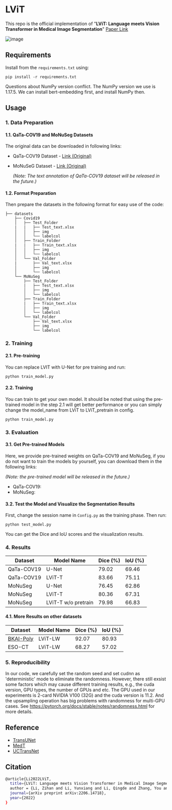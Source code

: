 # LViT


This repo is the official implementation of "**LViT: Language meets Vision Transformer in Medical Image Segmentation**" 
[Paper Link](https://arxiv.org/abs/2206.14718)

![image](https://github.com/HUANGLIZI/LViT/blob/main/IMG/LViT.png)

## Requirements

Install from the ```requirements.txt``` using:
```angular2html
pip install -r requirements.txt
```
Questions about NumPy version conflict. The NumPy version we use is 1.17.5. We can install bert-embedding first, and install NumPy then.

## Usage

### 1. Data Preparation
#### 1.1. QaTa-COV19 and MoNuSeg Datasets
The original data can be downloaded in following links:
* QaTa-COV19 Dataset - [Link (Original)](https://www.kaggle.com/datasets/aysendegerli/qatacov19-dataset)

* MoNuSeG Dataset - [Link (Original)](https://monuseg.grand-challenge.org/Data/)

  *(Note: The text annotation of QaTa-COV19 dataset will be released in the future.)*

#### 1.2. Format Preparation

Then prepare the datasets in the following format for easy use of the code:

```angular2html
├── datasets
    ├── Covid19
    │   ├── Test_Folder
    |   |   ├── Test_text.xlsx
    │   │   ├── img
    │   │   └── labelcol
    │   ├── Train_Folder
    |   |   ├── Train_text.xlsx
    │   │   ├── img
    │   │   └── labelcol
    │   └── Val_Folder
    |	    ├── Val_text.xlsx
    │       ├── img
    │       └── labelcol
    └── MoNuSeg
        ├── Test_Folder
        |   ├── Test_text.xlsx
        │   ├── img
        │   └── labelcol
        ├── Train_Folder
        |   ├── Train_text.xlsx
        │   ├── img
        │   └── labelcol
        └── Val_Folder
            ├── Val_text.xlsx
            ├── img
            └── labelcol
```



### 2. Training

#### 2.1. Pre-training
You can replace LVIT with U-Net for pre training and run:
```angular2html
python train_model.py
```

#### 2.2. Training

You can train to get your own model. It should be noted that using the pre-trained model in the step 2.1 will get better performance or you can simply change the model_name from LViT to LViT_pretrain in config.

```angular2html
python train_model.py
```




### 3. Evaluation
#### 3.1. Get Pre-trained Models
Here, we provide pre-trained weights on QaTa-COV19 and MoNuSeg, if you do not want to train the models by yourself, you can download them in the following links:

*(Note: the pre-trained model will be released in the future.)*

* QaTa-COV19: 
* MoNuSeg: 
#### 3.2. Test the Model and Visualize the Segmentation Results
First, change the session name in ```Config.py``` as the training phase. Then run:
```angular2html
python test_model.py
```
You can get the Dice and IoU scores and the visualization results. 



### 4. Results

| Dataset    | 	   Model Name 	   | Dice (%) | IoU (%) |
| ---------- | ------------------- | -------- | ------- |
| QaTa-COV19 | U-Net      	       | 79.02    | 69.46   |
| QaTa-COV19 | LViT-T     	       | 83.66    | 75.11   |
| MoNuSeg    | U-Net      	       | 76.45    | 62.86   |
| MoNuSeg    | LViT-T     	       | 80.36    | 67.31   |
| MoNuSeg    | LViT-T w/o pretrain | 79.98    | 66.83   |

#### 4.1. More Results on other datasets

| Dataset    | 	   Model Name 	   | Dice (%) | IoU (%) |
| ---------- | ------------------- | -------- | ------- |
| [BKAI-Poly](https://www.kaggle.com/competitions/bkai-igh-neopolyp/data)       | LViT-LW    	       | 92.07  | 80.93    |
| ESO-CT | LViT-LW    	       | 68.27    | 57.02    |


### 5. Reproducibility

In our code, we carefully set the random seed and set cudnn as 'deterministic' mode to eliminate the randomness. However, there still exsist some factors which may cause different training results, e.g., the cuda version, GPU types, the number of GPUs and etc. The GPU used in our experiments is 2-card NVIDIA V100 (32G) and the cuda version is 11.2. And the upsampling operation has big problems with randomness for multi-GPU cases.
See https://pytorch.org/docs/stable/notes/randomness.html for more details.



## Reference


* [TransUNet](https://github.com/Beckschen/TransUNet) 
* [MedT](https://github.com/jeya-maria-jose/Medical-Transformer)
* [UCTransNet](https://github.com/McGregorWwww/UCTransNet)


## Citation

```bash
@article{Li2022LViT,
  title={LViT: Language meets Vision Transformer in Medical Image Segmentation},
  author = {Li, Zihan and Li, Yunxiang and Li, Qingde and Zhang, You and Wang, Puyang and Guo, Dazhou and Lu, Le and Jin, Dakai and Hong, Qingqi},
  journal={arXiv preprint arXiv:2206.14718},
  year={2022}
}
```
